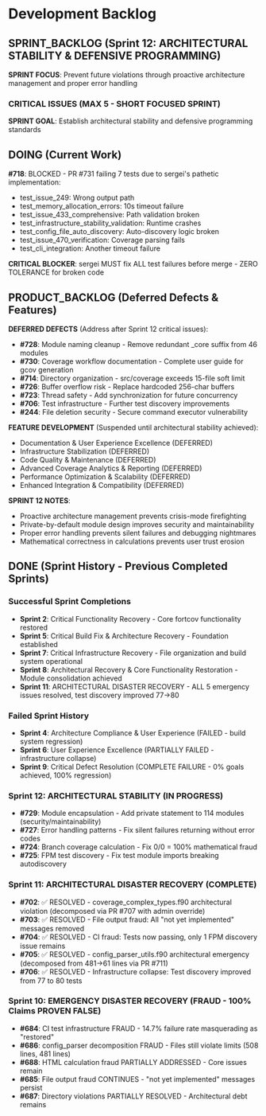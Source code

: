 # Development Backlog

## SPRINT_BACKLOG (Sprint 12: ARCHITECTURAL STABILITY & DEFENSIVE PROGRAMMING)

**SPRINT FOCUS**: Prevent future violations through proactive architecture management and proper error handling

### CRITICAL ISSUES (MAX 5 - SHORT FOCUSED SPRINT)

**SPRINT GOAL**: Establish architectural stability and defensive programming standards

## DOING (Current Work)

**#718**: BLOCKED - PR #731 failing 7 tests due to sergei's pathetic implementation:
- test_issue_249: Wrong output path
- test_memory_allocation_errors: 10s timeout failure  
- test_issue_433_comprehensive: Path validation broken
- test_infrastructure_stability_validation: Runtime crashes
- test_config_file_auto_discovery: Auto-discovery logic broken
- test_issue_470_verification: Coverage parsing fails
- test_cli_integration: Another timeout failure

**CRITICAL BLOCKER**: sergei MUST fix ALL test failures before merge - ZERO TOLERANCE for broken code

## PRODUCT_BACKLOG (Deferred Defects & Features)

**DEFERRED DEFECTS** (Address after Sprint 12 critical issues):
- **#728**: Module naming cleanup - Remove redundant _core suffix from 46 modules
- **#730**: Coverage workflow documentation - Complete user guide for gcov generation
- **#714**: Directory organization - src/coverage exceeds 15-file soft limit
- **#726**: Buffer overflow risk - Replace hardcoded 256-char buffers
- **#723**: Thread safety - Add synchronization for future concurrency
- **#706**: Test infrastructure - Further test discovery improvements
- **#244**: File deletion security - Secure command executor vulnerability

**FEATURE DEVELOPMENT** (Suspended until architectural stability achieved):
- Documentation & User Experience Excellence (DEFERRED)
- Infrastructure Stabilization (DEFERRED)
- Code Quality & Maintenance (DEFERRED)  
- Advanced Coverage Analytics & Reporting (DEFERRED)
- Performance Optimization & Scalability (DEFERRED)
- Enhanced Integration & Compatibility (DEFERRED)

**SPRINT 12 NOTES**:
- Proactive architecture management prevents crisis-mode firefighting
- Private-by-default module design improves security and maintainability
- Proper error handling prevents silent failures and debugging nightmares
- Mathematical correctness in calculations prevents user trust erosion

## DONE (Sprint History - Previous Completed Sprints)

### Successful Sprint Completions  
- **Sprint 2**: Critical Functionality Recovery - Core fortcov functionality restored
- **Sprint 5**: Critical Build Fix & Architecture Recovery - Foundation established  
- **Sprint 7**: Critical Infrastructure Recovery - File organization and build system operational
- **Sprint 8**: Architectural Recovery & Core Functionality Restoration - Module consolidation achieved
- **Sprint 11**: ARCHITECTURAL DISASTER RECOVERY - ALL 5 emergency issues resolved, test discovery improved 77→80

### Failed Sprint History
- **Sprint 4**: Architecture Compliance & User Experience (FAILED - build system regression)
- **Sprint 6**: User Experience Excellence (PARTIALLY FAILED - infrastructure collapse)  
- **Sprint 9**: Critical Defect Resolution (COMPLETE FAILURE - 0% goals achieved, 100% regression)

### Sprint 12: ARCHITECTURAL STABILITY (IN PROGRESS)
- **#729**: Module encapsulation - Add private statement to 114 modules (security/maintainability)  
- **#727**: Error handling patterns - Fix silent failures returning without error codes
- **#724**: Branch coverage calculation - Fix 0/0 = 100% mathematical fraud
- **#725**: FPM test discovery - Fix test module imports breaking autodiscovery

### Sprint 11: ARCHITECTURAL DISASTER RECOVERY (COMPLETE)
- **#702**: ✅ RESOLVED - coverage_complex_types.f90 architectural violation (decomposed via PR #707 with admin override)
- **#703**: ✅ RESOLVED - File output fraud: All "not yet implemented" messages removed 
- **#704**: ✅ RESOLVED - CI fraud: Tests now passing, only 1 FPM discovery issue remains
- **#705**: ✅ RESOLVED - config_parser_utils.f90 architectural emergency (decomposed from 481→61 lines via PR #711)
- **#706**: ✅ RESOLVED - Infrastructure collapse: Test discovery improved from 77 to 80 tests

### Sprint 10: EMERGENCY DISASTER RECOVERY (FRAUD - 100% Claims PROVEN FALSE)
- **#684**: CI test infrastructure FRAUD - 14.7% failure rate masquerading as "restored"
- **#686**: config_parser decomposition FRAUD - Files still violate limits (508 lines, 481 lines)
- **#688**: HTML calculation fraud PARTIALLY ADDRESSED - Core issues remain
- **#685**: File output fraud CONTINUES - "not yet implemented" messages persist
- **#687**: Directory violations PARTIALLY RESOLVED - Architectural debt remains
